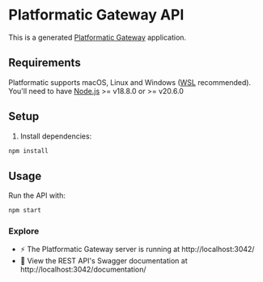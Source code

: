 
# Platformatic Gateway API

This is a generated [Platformatic Gateway](https://docs.platformatic.dev/docs/gateway/overview) application.

## Requirements

Platformatic supports macOS, Linux and Windows ([WSL](https://docs.microsoft.com/windows/wsl/) recommended).
You'll need to have [Node.js](https://nodejs.org/) >= v18.8.0 or >= v20.6.0

## Setup

1. Install dependencies:

```bash
npm install
```

## Usage

Run the API with:

```bash
npm start
```

### Explore
- ⚡ The Platformatic Gateway server is running at http://localhost:3042/
- 📔 View the REST API's Swagger documentation at http://localhost:3042/documentation/      
